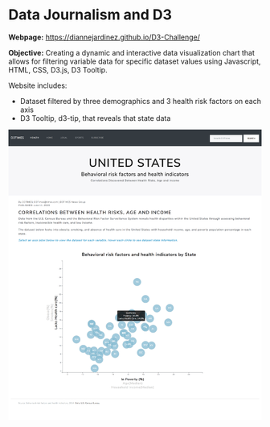 # Data Journalism and D3

**Webpage:** https://diannejardinez.github.io/D3-Challenge/


**Objective:** Creating a dynamic and interactive data visualization chart that allows for filtering variable data for specific dataset values using Javascript, HTML, CSS, D3.js, D3 Tooltip.

Website includes:
- Dataset filtered by three demographics and 3 health risk factors on each axis 
- D3 Tooltip, d3-tip, that reveals that state data

![](https://github.com/diannejardinez/D3-Challenge/blob/master/image/index.png)
